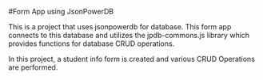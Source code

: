 #Form App using JsonPowerDB

This is a project that uses jsonpowerdb for database. This form app connects to this database and utilizes the jpdb-commons.js library which provides functions for database CRUD operations.

In this project, a student info form is created and various CRUD Operations are performed.
